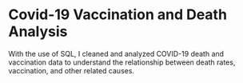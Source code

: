 # Covid-19 Vaccination and Death Analysis
With the use of SQL, I cleaned and analyzed COVID-19 death and vaccination data to understand the relationship between death rates, vaccination, and other related causes.
